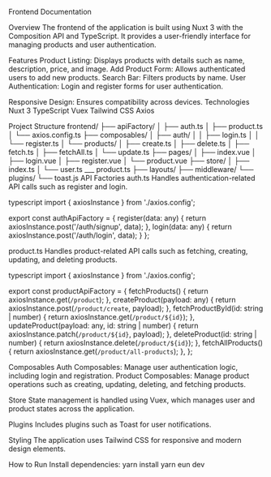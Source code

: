 Frontend Documentation

Overview
The frontend of the application is built using Nuxt 3 with the Composition API and TypeScript. It provides a user-friendly interface for managing products and user authentication.


Features
Product Listing: Displays products with details such as name, description, price, and image.
Add Product Form: Allows authenticated users to add new products.
Search Bar: Filters products by name.
User Authentication: Login and register forms for user authentication.

Responsive Design: Ensures compatibility across devices.
Technologies
Nuxt 3
TypeScript
Vuex
Tailwind CSS
Axios

Project Structure
frontend/
├── apiFactory/
│   ├── auth.ts
│   ├── product.ts
│   └── axios.config.ts
├── composables/
│   ├── auth/
│   │   ├── login.ts
│   │   └── register.ts
│   └── products/
│       ├── create.ts
│       ├── delete.ts
│       ├── fetch.ts
│       ├── fetchAll.ts
│       └── update.ts
├── pages/
│   ├── index.vue
│   ├── login.vue
│   ├── register.vue
│   └── product.vue
├── store/
│   ├── index.ts
│   └── user.ts
    ___ product.ts
├── layouts/
├── middleware/
└── plugins/
    └── toast.js
API Factories
auth.ts
Handles authentication-related API calls such as register and login.

typescript
import { axiosInstance } from './axios.config';

export const authApiFactory = {
  register(data: any) {
    return axiosInstance.post('/auth/signup', data);
  },
  login(data: any) {
    return axiosInstance.post('/auth/login', data);
  }
};

product.ts
Handles product-related API calls such as fetching, creating, updating, and deleting products.

typescript
import { axiosInstance } from './axios.config';

export const productApiFactory = {
  fetchProducts() {
    return axiosInstance.get(`/product`);
  },
  createProduct(payload: any) {
    return axiosInstance.post(`/product/create`, payload);
  },
  fetchProductById(id: string | number) {
    return axiosInstance.get(`/product/${id}`);
  },
  updateProduct(payload: any, id: string | number) {
    return axiosInstance.patch(`/product/${id}`, payload);
  },
  deleteProduct(id: string | number) {
    return axiosInstance.delete(`/product/${id}`);
  },
  fetchAllProducts() {
    return axiosInstance.get(`/product/all-products`);
  },
};

Composables
Auth Composables: Manage user authentication logic, including login and registration.
Product Composables: Manage product operations such as creating, updating, deleting, and fetching products.

Store
State management is handled using Vuex, which manages user and product states across the application.

Plugins
Includes plugins such as Toast for user notifications.

Styling
The application uses Tailwind CSS for responsive and modern design elements.

How to Run
Install dependencies: yarn install
yarn eun dev
